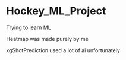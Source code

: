 # Hockey_ML_Project
Trying to learn ML 

Heatmap was made purely by me

xgShotPrediction used a lot of ai unfortunately
